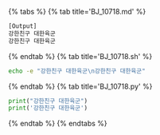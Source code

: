 {% tabs %}
{% tab title='BJ_10718.md' %}

```txt
[Output]
강한친구 대한육군
강한친구 대한육군
```

{% endtab %}
{% tab title='BJ_10718.sh' %}

```sh
echo -e "강한친구 대한육군\n강한친구 대한육군"
```

{% endtab %}
{% tab title='BJ_10718.py' %}

```py
print("강한친구 대한육군")
print('강한친구 대한육군')
```

{% endtab %}
{% endtabs %}